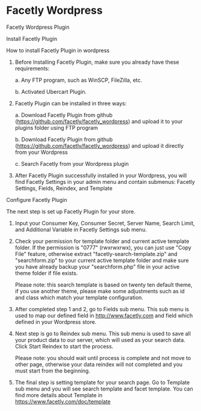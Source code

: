 Facetly Wordpress
=================

Facetly Wordpress Plugin

Install Facetly Plugin

How to install Facetly Plugin in wordpress

1. Before Installing Facetly Plugin, make sure you already have these requirements:

    a. Any FTP program, such as WinSCP, FileZilla, etc.
    
    b. Activated Ubercart Plugin.

2. Facetly Plugin can be installed in three ways:

    a. Download Facetly Plugin from github (https://github.com/facetly/facetly_wordpress) and upload it to your plugins folder using FTP program
    
    b. Download Facetly Plugin from github (https://github.com/facetly/facetly_wordpress) and upload it directly from your Wordpress
    
    c. Search Facetly from your Wordpress plugin

3. After Facetly Plugin successfully installed in your Wordpress, you will find Facetly Settings in your admin menu and contain submenus: Facetly Settings, Fields, Reindex, and Template

Configure Facetly Plugin

The next step is set up Facetly Plugin for your store.

1. Input your Consumer Key, Consumer Secret, Server Name, Search Limit, and Additional Variable in Facetly Settings sub menu.

2. Check your permission for template folder and current active template folder. If the permission is "0777" (rwxrwxrwx), you can just use "Copy File" feature, otherwise extract "facetly-search-template.zip" and "searchform.zip" to your current active template folder and make sure you have already backup your "searchform.php" file in your active theme folder if file exists.
    
    Please note: this search template is based on twenty ten default theme, if you use another theme, please make some adjustments such as id and class which match your template configuration.

3. After completed step 1 and 2, go to Fields sub menu. This sub menu is used to map our defined field in http://www.facetly.com and field which defined in your Wordpress store.

4. Next step is go to Reindex sub menu. This sub menu is used to save all your product data to our server, which will used as your search data. Click Start Reindex to start the process.

    Please note: you should wait until process is complete and not move to other page, otherwise your data reindex will not completed and you must start from the beginning.

5. The final step is setting template for your search page. Go to Template sub menu and you will see search template and facet template. You can find more details about Template in https://www.facetly.com/doc/template


